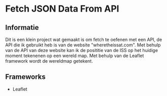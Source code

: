 # Fetch JSON Data From API

## Informatie

Dit is een klein project wat gemaakt is om fetch te oefenen met een API, de API die ik gebruikt heb is van de website "wheretheissat.com". Met behulp van de API van deze website kan ik de posititie van de ISS op het huidige moment tekenenen op een wereld map.
Met behulp van de Leaflet framework wordt de wereldmap getekent.

## Frameworks

- Leaflet
